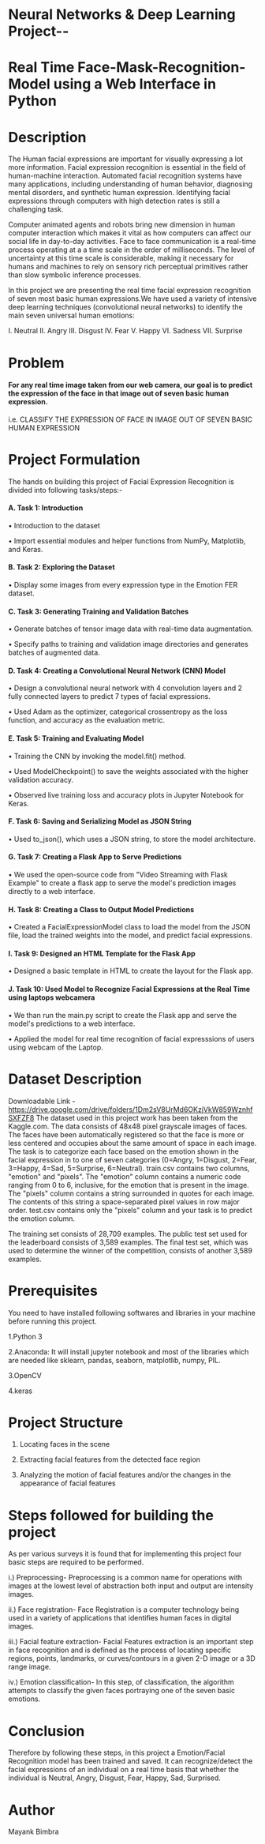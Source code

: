 # Neural Networks & Deep Learning Project--
# Real Time Face-Mask-Recognition-Model using a Web Interface in Python

# Description
The Human facial expressions are important for visually expressing a lot more information. Facial expression recognition is essential in the field of human-machine interaction. Automated facial recognition systems have many applications, including understanding of human behavior, diagnosing mental disorders, and synthetic human expression. Identifying facial expressions through computers with high detection rates is still a challenging task.

Computer animated agents and robots bring new dimension in human computer interaction which makes it vital as how computers can affect our social life in day-to-day activities. Face to face communication is a real-time process operating at a a time scale in the order of milliseconds. The level of uncertainty at this time scale is considerable, making it necessary for humans and machines to rely on sensory rich perceptual primitives rather than slow symbolic inference processes.

In this project we are presenting the real time facial expression recognition of seven most basic human expressions.We have used a variety of intensive deep learning techniques (convolutional neural networks) to identify the main seven universal human emotions: 

I. Neutral II. Angry III. Disgust IV. Fear V. Happy VI. Sadness VII. Surprise

# Problem
#### For any real time image taken from our web camera, our goal is to predict the expression of the face in that image out of seven basic human expression.
 i.e. CLASSIFY THE EXPRESSION OF FACE IN IMAGE OUT OF SEVEN BASIC HUMAN EXPRESSION
# Project Formulation

The hands on building this project of Facial Expression Recognition is divided into following tasks/steps:-

#### A.	Task 1: Introduction 
•	Introduction to the dataset

•	Import essential modules and helper functions from NumPy, Matplotlib, and Keras.

#### B.	Task 2: Exploring the Dataset
•	Display some images from every expression type in the Emotion FER dataset.

#### C.	Task 3: Generating Training and Validation Batches
•	Generate batches of tensor image data with real-time data augmentation.

•	Specify paths to training and validation image directories and generates batches of augmented data.

#### D.	Task 4: Creating a Convolutional Neural Network (CNN) Model
•	Design a convolutional neural network with 4 convolution layers and 2 fully connected layers to predict 7 types of facial expressions.

•	Used Adam as the optimizer, categorical crossentropy as the loss function, and accuracy as the evaluation metric.

#### E.	Task 5: Training and Evaluating Model
•	Training the CNN by invoking the model.fit() method.

•	Used ModelCheckpoint() to save the weights associated with the higher validation accuracy.

•	Observed live training loss and accuracy plots in Jupyter Notebook for Keras.

#### F.	Task 6: Saving and Serializing Model as JSON String
•	Used to_json(), which uses a JSON string, to store the model architecture.

#### G.	Task 7: Creating a Flask App to Serve Predictions
•	We used the open-source code from "Video Streaming with Flask Example" to create a flask app to serve the model's prediction images directly to a web interface.

#### H.	Task 8: Creating a Class to Output Model Predictions
•	Created a FacialExpressionModel class to load the model from the JSON file, load the trained weights into the model, and predict facial expressions.

#### I.	Task 9: Designed an HTML Template for the Flask App
•	Designed a basic template in HTML to create the layout for the Flask app.

#### J.	Task 10: Used Model to Recognize Facial Expressions at the Real Time using laptops webcamera
•	We than run the main.py script to create the Flask app and serve the model's predictions to a web interface.

•	Applied the model for real time recognition of facial expresssions of users using webcam of the Laptop.


# Dataset Description
Downloadable Link - https://drive.google.com/drive/folders/1Dm2sV8UrMd6OKzjVkW859WznhfSXFZF8
The dataset used in this project work has been taken from the Kaggle.com. The data consists of 48x48 pixel grayscale images of faces. The faces have been automatically registered so that the face is more or less centered and occupies about the same amount of space in each image. The task is to categorize each face based on the emotion shown in the facial expression in to one of seven categories (0=Angry, 1=Disgust, 2=Fear, 3=Happy, 4=Sad, 5=Surprise, 6=Neutral).
train.csv contains two columns, "emotion" and "pixels". The "emotion" column contains a numeric code ranging from 0 to 6, inclusive, for the emotion that is present in the image. The "pixels" column contains a string surrounded in quotes for each image. The contents of this string a space-separated pixel values in row major order. test.csv contains only the "pixels" column and your task is to predict the emotion column.

The training set consists of 28,709 examples. The public test set used for the leaderboard consists of 3,589 examples. The final test set, which was used to determine the winner of the competition, consists of another 3,589 examples.

# Prerequisites
You need to have installed following softwares and libraries in your machine before running this project.

1.Python 3

2.Anaconda: It will install jupyter notebook and most of the libraries which are needed like sklearn, pandas, seaborn, matplotlib, numpy, PIL.

3.OpenCV

4.keras

# Project Structure 
1. Locating faces in the scene 

2. Extracting facial features from the detected face region 

3. Analyzing the motion of facial features and/or the changes in the appearance of facial features 

# Steps followed for building the project

As per various surveys it is found that for implementing this project four basic steps are required to be performed.

i.) Preprocessing- Preprocessing is a common name for operations with images at the lowest level of abstraction both input and output are intensity images. 

ii.) Face registration- Face Registration is a computer technology being used in a variety of applications that identifies human faces in digital images. 

iii.) Facial feature extraction- Facial Features extraction is an important step in face recognition and is defined as the process of locating specific regions, points, landmarks, or curves/contours in a given 2-D image or a 3D range image.  

iv.) Emotion classification- In this step, of classification, the algorithm attempts to classify the given faces portraying one of the seven basic emotions.

# Conclusion
Therefore by following these steps, in this project a Emotion/Facial Recognition model has been trained and saved. It can recognize/detect the facial expressions of an individual on a real time basis that whether the individual is  Neutral, Angry, Disgust, Fear, Happy, Sad, Surprised.

# Author
Mayank Bimbra




